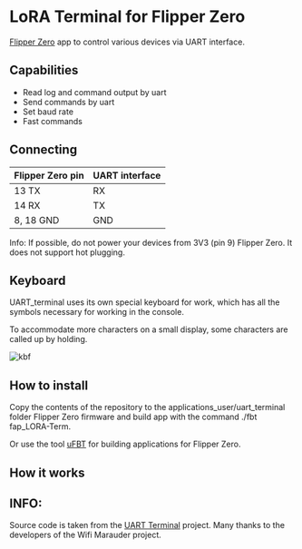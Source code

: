 # LoRA Terminal for Flipper Zero
[Flipper Zero](https://flipperzero.one/) app to control various devices via UART interface.

## Capabilities
- Read log and command output by uart
- Send commands by uart
- Set baud rate
- Fast commands

## Connecting
| Flipper Zero pin | UART interface  |
| ---------------- | --------------- |
| 13 TX            | RX              |
| 14 RX            | TX              |
|8, 18 GND         | GND             |

Info: If possible, do not power your devices from 3V3 (pin 9) Flipper Zero. It does not support hot plugging.

## Keyboard
UART_terminal uses its own special keyboard for work, which has all the symbols necessary for working in the console.

To accommodate more characters on a small display, some characters are called up by holding.

![kbf](https://user-images.githubusercontent.com/122148894/212286637-7063f1ee-c6ff-46b9-8dc5-79a5f367fab1.png)


## How to install
Copy the contents of the repository to the applications_user/uart_terminal folder Flipper Zero firmware and build app with the command ./fbt fap_LORA-Term.

Or use the tool [uFBT](https://github.com/flipperdevices/flipperzero-ufbt) for building applications for Flipper Zero.

## How it works


## INFO:

Source code is taken from the [UART Terminal](https://github.com/cool4uma/UART_Terminal) project. Many thanks to the developers of the Wifi Marauder project.
